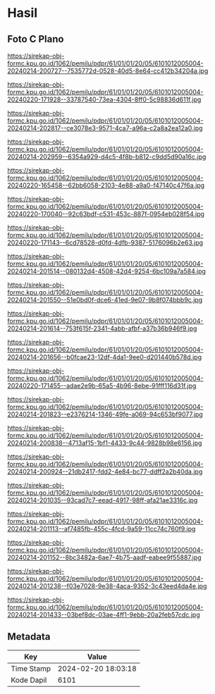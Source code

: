 # Hasil

## Foto C Plano

https://sirekap-obj-formc.kpu.go.id/1062/pemilu/pdpr/61/01/01/20/05/6101012005004-20240214-200727--7535772d-0528-40d5-8e64-cc412b34204a.jpg

https://sirekap-obj-formc.kpu.go.id/1062/pemilu/pdpr/61/01/01/20/05/6101012005004-20240220-171928--33787540-73ea-4304-8ff0-5c98836d611f.jpg

https://sirekap-obj-formc.kpu.go.id/1062/pemilu/pdpr/61/01/01/20/05/6101012005004-20240214-202817--ce3078e3-9571-4ca7-a96a-c2a8a2ea12a0.jpg

https://sirekap-obj-formc.kpu.go.id/1062/pemilu/pdpr/61/01/01/20/05/6101012005004-20240214-202959--6354a929-d4c5-4f8b-b812-c9dd5d90a16c.jpg

https://sirekap-obj-formc.kpu.go.id/1062/pemilu/pdpr/61/01/01/20/05/6101012005004-20240220-165458--62bb6058-2103-4e88-a9a0-f47140c47f6a.jpg

https://sirekap-obj-formc.kpu.go.id/1062/pemilu/pdpr/61/01/01/20/05/6101012005004-20240220-170040--92c63bdf-c531-453c-887f-0954eb028f54.jpg

https://sirekap-obj-formc.kpu.go.id/1062/pemilu/pdpr/61/01/01/20/05/6101012005004-20240220-171143--6cd78528-d0fd-4dfb-9387-5176096b2e63.jpg

https://sirekap-obj-formc.kpu.go.id/1062/pemilu/pdpr/61/01/01/20/05/6101012005004-20240214-201514--080132d4-4508-42d4-9254-6bc109a7a584.jpg

https://sirekap-obj-formc.kpu.go.id/1062/pemilu/pdpr/61/01/01/20/05/6101012005004-20240214-201550--51e0bd0f-dce6-41ed-9e07-9b8f074bbb9c.jpg

https://sirekap-obj-formc.kpu.go.id/1062/pemilu/pdpr/61/01/01/20/05/6101012005004-20240214-201614--753f615f-2341-4abb-afbf-a37b36b946f9.jpg

https://sirekap-obj-formc.kpu.go.id/1062/pemilu/pdpr/61/01/01/20/05/6101012005004-20240214-201656--b0fcae23-12df-4da1-9ee0-d201440b578d.jpg

https://sirekap-obj-formc.kpu.go.id/1062/pemilu/pdpr/61/01/01/20/05/6101012005004-20240220-171455--adae2e9b-65a5-4b96-8ebe-91fff116d31f.jpg

https://sirekap-obj-formc.kpu.go.id/1062/pemilu/pdpr/61/01/01/20/05/6101012005004-20240214-201823--e2376214-1346-49fe-a069-94c653bf9077.jpg

https://sirekap-obj-formc.kpu.go.id/1062/pemilu/pdpr/61/01/01/20/05/6101012005004-20240214-200838--4713af15-1bf1-4433-9c44-9828b98e6156.jpg

https://sirekap-obj-formc.kpu.go.id/1062/pemilu/pdpr/61/01/01/20/05/6101012005004-20240214-200924--21db2417-fdd2-4e84-bc77-ddff2a2b40da.jpg

https://sirekap-obj-formc.kpu.go.id/1062/pemilu/pdpr/61/01/01/20/05/6101012005004-20240214-201035--93cad7c7-eead-4917-98ff-afa21ae3316c.jpg

https://sirekap-obj-formc.kpu.go.id/1062/pemilu/pdpr/61/01/01/20/05/6101012005004-20240214-201113--af7485fb-455c-4fcd-9a59-11cc74c760f9.jpg

https://sirekap-obj-formc.kpu.go.id/1062/pemilu/pdpr/61/01/01/20/05/6101012005004-20240214-201152--8bc3482a-6ae7-4b75-aadf-eabee9f55887.jpg

https://sirekap-obj-formc.kpu.go.id/1062/pemilu/pdpr/61/01/01/20/05/6101012005004-20240214-201238--f03e7028-9e38-4aca-9352-3c43eed4da4e.jpg

https://sirekap-obj-formc.kpu.go.id/1062/pemilu/pdpr/61/01/01/20/05/6101012005004-20240214-201433--03bef8dc-03ae-4ff1-9ebb-20a2feb57cdc.jpg


## Metadata

| Key        | Value               |
| ---------- | ------------------- |
| Time Stamp | 2024-02-20 18:03:18 |
| Kode Dapil | 6101                |



